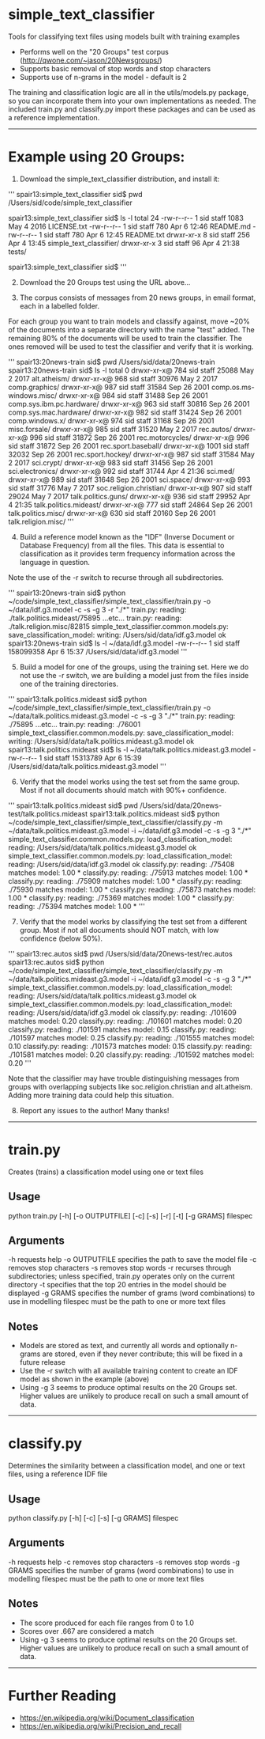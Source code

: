 # simple_text_classifier

Tools for classifying text files using models built with training examples

* Performs well on the "20 Groups" test corpus (http://qwone.com/~jason/20Newsgroups/)
* Supports basic removal of stop words and stop characters
* Supports use of n-grams in the model - default is 2
 
The training and classification logic are all in the utils/models.py package, 
so you can incorporate them into your own implementations as needed. The included train.py
and classify.py import these packages and can be used as a reference implementation.


---

# Example using 20 Groups:

1. Download the simple_text_classifier distribution, and install it:

'''
spair13:simple_text_classifier sid$ pwd
/Users/sid/code/simple_text_classifier

spair13:simple_text_classifier sid$ ls -l
total 24
-rw-r--r--  1 sid  staff  1083 May  4  2016 LICENSE.txt
-rw-r--r--  1 sid  staff   780 Apr  6 12:46 README.md
-rw-r--r--  1 sid  staff   780 Apr  6 12:45 README.txt
drwxr-xr-x  8 sid  staff   256 Apr  4 13:45 simple_text_classifier/
drwxr-xr-x  3 sid  staff    96 Apr  4 21:38 tests/

spair13:simple_text_classifier sid$ 
'''

2. Download the 20 Groups test using the URL above...

3. The corpus consists of messages from 20 news groups, in email format, each in 
a labelled folder. 

For each group you want to train models and classify against, 
move ~20% of the documents into a separate directory with the name "test" added. 
The remaining 80% of the documents will be used to train the classifier. The ones
removed will be used to test the classifier and verify that it is working.

'''
spair13:20news-train sid$ pwd
/Users/sid/data/20news-train
spair13:20news-train sid$ ls -l
total 0
drwxr-xr-x@  784 sid  staff  25088 May  2  2017 alt.atheism/
drwxr-xr-x@  968 sid  staff  30976 May  2  2017 comp.graphics/
drwxr-xr-x@  987 sid  staff  31584 Sep 26  2001 comp.os.ms-windows.misc/
drwxr-xr-x@  984 sid  staff  31488 Sep 26  2001 comp.sys.ibm.pc.hardware/
drwxr-xr-x@  963 sid  staff  30816 Sep 26  2001 comp.sys.mac.hardware/
drwxr-xr-x@  982 sid  staff  31424 Sep 26  2001 comp.windows.x/
drwxr-xr-x@  974 sid  staff  31168 Sep 26  2001 misc.forsale/
drwxr-xr-x@  985 sid  staff  31520 May  2  2017 rec.autos/
drwxr-xr-x@  996 sid  staff  31872 Sep 26  2001 rec.motorcycles/
drwxr-xr-x@  996 sid  staff  31872 Sep 26  2001 rec.sport.baseball/
drwxr-xr-x@ 1001 sid  staff  32032 Sep 26  2001 rec.sport.hockey/
drwxr-xr-x@  987 sid  staff  31584 May  2  2017 sci.crypt/
drwxr-xr-x@  983 sid  staff  31456 Sep 26  2001 sci.electronics/
drwxr-xr-x@  992 sid  staff  31744 Apr  4 21:36 sci.med/
drwxr-xr-x@  989 sid  staff  31648 Sep 26  2001 sci.space/
drwxr-xr-x@  993 sid  staff  31776 May  7  2017 soc.religion.christian/
drwxr-xr-x@  907 sid  staff  29024 May  7  2017 talk.politics.guns/
drwxr-xr-x@  936 sid  staff  29952 Apr  4 21:35 talk.politics.mideast/
drwxr-xr-x@  777 sid  staff  24864 Sep 26  2001 talk.politics.misc/
drwxr-xr-x@  630 sid  staff  20160 Sep 26  2001 talk.religion.misc/
'''

4. Build a reference model known as the "IDF" (Inverse Document or Database Frequency) 
from all the files. This data is essential to classification as it provides term
frequency information across the language in question. 

Note the use of the -r switch to recurse through all subdirectories.

'''
spair13:20news-train sid$ python ~/code/simple_text_classifier/simple_text_classifier/train.py -o ~/data/idf.g3.model -c -s -g 3 -r  "./*"
train.py: reading: ./talk.politics.mideast/75895
...etc...
train.py: reading: ./talk.religion.misc/82815
simple_text_classifier.common.models.py: save_classification_model: writing: /Users/sid/data/idf.g3.model ok
spair13:20news-train sid$ ls -l ~/data/idf.g3.model
-rw-r--r--  1 sid  staff  158099358 Apr  6 15:37 /Users/sid/data/idf.g3.model
'''

5. Build a model for one of the groups, using the training set. Here we do not use
the -r switch, we are building a model just from the files inside one of the training 
directories.

'''
spair13:talk.politics.mideast sid$ python ~/code/simple_text_classifier/simple_text_classifier/train.py -o ~/data/talk.politics.mideast.g3.model -c -s -g 3  "./*"
train.py: reading: ./75895
...etc...
train.py: reading: ./76001
simple_text_classifier.common.models.py: save_classification_model: writing: /Users/sid/data/talk.politics.mideast.g3.model ok
spair13:talk.politics.mideast sid$ ls -l ~/data/talk.politics.mideast.g3.model 
-rw-r--r--  1 sid  staff  15313789 Apr  6 15:39 /Users/sid/data/talk.politics.mideast.g3.model
'''

6. Verify that the model works using the test set from the same group. Most if not
all documents should match with 90%+ confidence.

'''
spair13:talk.politics.mideast sid$ pwd
/Users/sid/data/20news-test/talk.politics.mideast
spair13:talk.politics.mideast sid$ python ~/code/simple_text_classifier/simple_text_classifier/classify.py -m ~/data/talk.politics.mideast.g3.model -i ~/data/idf.g3.model -c -s -g 3 "./*"
simple_text_classifier.common.models.py: load_classification_model: reading: /Users/sid/data/talk.politics.mideast.g3.model ok
simple_text_classifier.common.models.py: load_classification_model: reading: /Users/sid/data/idf.g3.model ok
classify.py: reading: ./75408 matches model: 1.00 *
classify.py: reading: ./75913 matches model: 1.00 *
classify.py: reading: ./75909 matches model: 1.00 *
classify.py: reading: ./75930 matches model: 1.00 *
classify.py: reading: ./75873 matches model: 1.00 *
classify.py: reading: ./75369 matches model: 1.00 *
classify.py: reading: ./75394 matches model: 1.00 *
'''
 
7. Verify that the model works by classifying the test set from a different group.
Most if not all documents should NOT match, with low confidence (below 50%).

'''
spair13:rec.autos sid$ pwd
/Users/sid/data/20news-test/rec.autos
spair13:rec.autos sid$ python ~/code/simple_text_classifier/simple_text_classifier/classify.py -m ~/data/talk.politics.mideast.g3.model -i ~/data/idf.g3.model -c -s -g 3 "./*"
simple_text_classifier.common.models.py: load_classification_model: reading: /Users/sid/data/talk.politics.mideast.g3.model ok
simple_text_classifier.common.models.py: load_classification_model: reading: /Users/sid/data/idf.g3.model ok
classify.py: reading: ./101609 matches model: 0.20
classify.py: reading: ./101601 matches model: 0.20
classify.py: reading: ./101591 matches model: 0.15
classify.py: reading: ./101597 matches model: 0.25
classify.py: reading: ./101555 matches model: 0.10
classify.py: reading: ./101573 matches model: 0.15
classify.py: reading: ./101581 matches model: 0.20
classify.py: reading: ./101592 matches model: 0.20
'''

Note that the classifier may have trouble distinguishing messages from groups with
overlapping subjects like soc.religion.christian and alt.atheism. Adding more training
data could help this situation. 

8. Report any issues to the author! Many thanks!

---

# train.py
Creates (trains) a classification model using one or text files 

## Usage
python train.py [-h] [-o OUTPUTFILE] [-c] [-s] [-r] [-t] [-g GRAMS] filespec

## Arguments
-h requests help
-o OUTPUTFILE specifies the path to save the model file
-c removes stop characters
-s removes stop words
-r recurses through subdirectories; unless specified, train.py operates only on 
the current directory
-t specifies that the top 20 entries in the model should be displayed
-g GRAMS specifies the number of grams (word combinations) to use in modelling
filespec must be the path to one or more text files

## Notes
* Models are stored as text, and currently all words and optionally n-grams are
stored, even if they never contribute; this will be fixed in a future release
* Use the -r switch with all available training content to create an IDF model as 
shown in the example (above)
* Using -g 3 seems to produce optimal results on the 20 Groups set. Higher values
are unlikely to produce recall on such a small amount of data.

---

# classify.py
Determines the similarity between a classification model, and one or text files,
using a reference IDF file 

## Usage
python classify.py [-h] [-c] [-s] [-g GRAMS] filespec

## Arguments
-h requests help
-c removes stop characters
-s removes stop words
-g GRAMS specifies the number of grams (word combinations) to use in modelling
filespec must be the path to one or more text files

## Notes
* The score produced for each file ranges from 0 to 1.0
* Scores over .667 are considered a match
* Using -g 3 seems to produce optimal results on the 20 Groups set. Higher values
are unlikely to produce recall on such a small amount of data.

---

# Further Reading

* https://en.wikipedia.org/wiki/Document_classification
* https://en.wikipedia.org/wiki/Precision_and_recall
